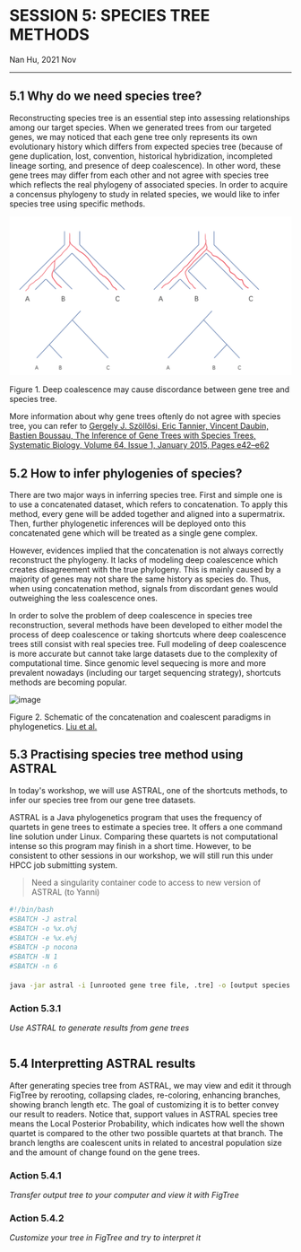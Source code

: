 # SESSION 5: SPECIES TREE METHODS
Nan Hu, 2021 Nov

---

## 5.1 Why do we need species tree?
Reconstructing species tree is an essential step into assessing relationships among our target species. When we generated trees from our targeted genes, we may noticed that each gene tree only represents its own evolutionary history which differs from expected species tree (because of gene duplication, lost, convention, historical hybridization, incompleted lineage sorting, and presence of deep coalescence). In other word, these gene trees may differ from each other and not agree with species tree which reflects the real phylogeny of associated species. In order to acquire a concensus phylogeny to study in related species, we would like to infer species tree using specific methods.

![Figure1DeepCoalescence](https://github.com/gudusanjiao/targetseqphylo/blob/main/miscellaneous/pic2.png "Fig1")

Figure 1. Deep coalescence may cause discordance between gene tree and species tree.

More information about why gene trees oftenly do not agree with species tree, you can refer to [Gergely J. Szöllősi, Eric Tannier, Vincent Daubin, Bastien Boussau, The Inference of Gene Trees with Species Trees, Systematic Biology, Volume 64, Issue 1, January 2015, Pages e42–e62](https://doi.org/10.1093/sysbio/syu048)
## 5.2 How to infer phylogenies of species?
There are two major ways in inferring species tree. First and simple one is to use a concatenated dataset, which refers to concatenation. To apply this method, every gene will be added together and aligned into a supermatrix. Then, further phylogenetic inferences will be deployed onto this concatenated gene which will be treated as a single gene complex. 

However, evidences implied that the concatenation is not always correctly reconstruct the phylogeny. It lacks of modeling deep coalescence which creates disagreement with the true phylogeny. This is mainly caused by a majority of genes may not share the same history as species do. Thus, when using concatenation method, signals from discordant genes would outweighing the less coalescence ones.

In order to solve the problem of deep coalescence in species tree reconstruction, several methods have been developed to either model the process of deep coalescence or taking shortcuts where deep coalescence trees still consist with real species tree. Full modeling of deep coalescence is more accurate but cannot take large datasets due to the complexity of computational time. Since genomic level sequecing is more and more prevalent nowadays (including our target sequencing strategy), shortcuts methods are becoming popular.

![image](https://user-images.githubusercontent.com/16470742/143940257-bec4517c-f3df-4b03-8e38-fc6239745896.png)

Figure 2. Schematic of the concatenation and coalescent paradigms in phylogenetics. [Liu et al.](https://nyaspubs.onlinelibrary.wiley.com/doi/full/10.1111/nyas.12747)

## 5.3 Practising species tree method using ASTRAL
In today's workshop, we will use ASTRAL, one of the shortcuts methods, to infer our species tree from our gene tree datasets. 

ASTRAL is a Java phylogenetics program that uses the frequency of quartets in gene trees to estimate a species tree. It offers a one command line solution under Linux. Comparing these quartets is not computational intense so this program may finish in a short time. However, to be consistent to other sessions in our workshop, we will still run this under HPCC job submitting system.
> Need a singularity container code to access to new version of ASTRAL (to Yanni)
```bash
#!/bin/bash
#SBATCH -J astral
#SBATCH -o %x.o%j
#SBATCH -e %x.e%j
#SBATCH -p nocona
#SBATCH -N 1
#SBATCH -n 6

java -jar astral -i [unrooted gene tree file, .tre] -o [output species tree file, .tre]
```

### Action 5.3.1
*Use ASTRAL to generate results from gene trees*
```

```

## 5.4 Interpretting ASTRAL results
After generating species tree from ASTRAL, we may view and edit it through FigTree by rerooting, collapsing clades, re-coloring, enhancing branches, showing branch length etc. The goal of customizing it is to better convey our result to readers. Notice that, support values in ASTRAL species tree means the Local Posterior Probability, which indicates how well the shown quartet is compared to the other two possible quartets at that branch. The branch lengths are coalescent units in related to ancestral population size and the amount of change found on the gene trees.

### Action 5.4.1
*Transfer output tree to your computer and view it with FigTree*

### Action 5.4.2
*Customize your tree in FigTree and try to interpret it*


